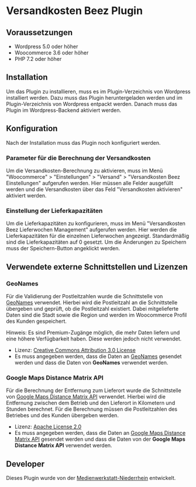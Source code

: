 # Versandkosten Beez Plugin

## Voraussetzungen
- Wordpress 5.0 oder höher
- Woocommerce 3.6 oder höher
- PHP 7.2 oder höher

## Installation
Um das Plugin zu installieren, muss es im Plugin-Verzeichnis von Wordpress installiert werden. Dazu muss das Plugin heruntergeladen werden und im Plugin-Verzeichnis von Wordpress entpackt werden. Danach muss das Plugin im Wordpress-Backend aktiviert werden.

## Konfiguration
Nach der Installation muss das Plugin noch konfiguriert werden.

### Parameter für die Berechnung der Versandkosten
Um die Versandkosten-Berechnung zu aktivieren, muss im Menü "Woocommerce" > "Einstellungen" > "Versand" > "Versandkosten Beez Einstellungen" aufgerufen werden. Hier müssen alle Felder ausgefüllt werden und die Versandkosten über das Feld "Versandkosten aktivieren" aktiviert werden.

### Einstellung der Lieferkapazitäten
Um die Lieferkapazitäten zu konfigurieren, muss im Menü "Versandkosten Beez Lieferwochen Management" aufgerufen werden. Hier werden die Lieferkapazitäten für die einzelnen Lieferwochen angezeigt. Standardmäßig sind die Lieferkapazitäten auf 0 gesetzt. Um die Änderungen zu Speichern muss der Speichern-Button angeklickt werden.


## Verwendete externe Schnittstellen und Lizenzen

### GeoNames
Für die Validierung der Postleitzahlen wurde die Schnittstelle von [GeoNames](http://www.geonames.org/) verwendet. Hierbei wird die Postleitzahl an die Schnittstelle übergeben und geprüft, ob die Postleitzahl existiert. Dabei mitgelieferte Daten sind die Stadt sowie die Region und werden im Woocommerce Profil des Kunden gespeichert.

Hinweis: Es sind Premium-Zugänge möglich, die mehr Daten liefern und eine höhere Verfügbarkeit haben. Diese werden jedoch nicht verwendet.

- Lizenz: [Creative Commons Attribution 3.0 License](https://creativecommons.org/licenses/by/3.0/)
- Es muss angegeben werden, dass die Daten an [GeoNames](http://www.geonames.org/) gesendet werden und dass die Daten von **GeoNames** verwendet werden.

### Google Maps Distance Matrix API
Für die Berechnung der Entfernung zum Lieferort wurde die Schnittstelle von [Google Maps Distance Matrix API](https://developers.google.com/maps/documentation/distance-matrix/intro) verwendet. Hierbei wird die Entfernung zwischen dem Betrieb und den Lieferort in Kilometern und Stunden berechnet. Für die Berechnung müssen die Postleitzahlen des Betriebes und des Kunden übergeben werden.

- Lizenz: [Apache License 2.0](https://www.apache.org/licenses/LICENSE-2.0)
- Es muss angegeben werden, dass die Daten an [Google Maps Distance Matrix API](https://developers.google.com/maps/documentation/distance-matrix/intro) gesendet werden und dass die Daten von der **Google Maps Distance Matrix API** verwendet werden.


## Developer
Dieses Plugin wurde von der [Medienwerkstatt-Niederrhein](https://medienwerkstatt-niederrhein.de/) entwickelt.